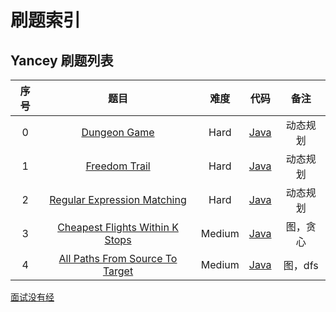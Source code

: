 # 刷题索引

## Yancey 刷题列表

| 序号 |                             题目                             |  难度  |                           代码                           |   备注   |
| :--: | :----------------------------------------------------------: | :----: | :------------------------------------------------------: | :------: |
|  0   |  [Dungeon Game](https://leetcode.cn/problems/dungeon-game/)  |  Hard  |         [Java](./src/main/java/DungeonGame.java)         | 动态规划 |
|  1   | [Freedom Trail](https://leetcode.cn/problems/freedom-trail/) |  Hard  |        [Java](./src/main/java/FreedomTrail.java)         | 动态规划 |
|  2   | [Regular Expression Matching](https://leetcode.cn/problems/regular-expression-matching/) |  Hard  |  [Java](./src/main/java/RegularExpressionMatching.java)  | 动态规划 |
|  3   | [Cheapest Flights Within K Stops](https://leetcode.cn/problems/cheapest-flights-within-k-stops/) | Medium | [Java](./src/main/java/CheapestFlightsWithinKStops.java) | 图，贪心 |
|  4   | [All Paths From Source To Target](https://leetcode.cn/problems/all-paths-from-source-to-target/) | Medium | [Java](./src/main/java/AllPathsFromSourceToTarget.java)  | 图，dfs  |

[面试没有经](src/main/resources/360运维一面.md)
